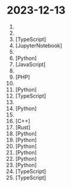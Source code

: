 # 2023-12-13

1. [](https://github.comundefined "leaked prompts of GPTs") 
2. [](https://github.comundefined "Curated list of project-based tutorials") 
3. [](https://github.comundefined "Build customized Admin Panel for your App and Website. Supports multi-person collaboration. Significantly reduce development time") [TypeScript]
4. [](https://github.comundefined "Reference implementation of Mistral AI 7B v0.1 model.") [JupyterNotebook]
5. [](https://github.comundefined "Master programming by recreating your favorite technologies from scratch.") 
6. [](https://github.comundefined "A list of useful payloads and bypass for Web Application Security and Pentest/CTF") [Python]
7. [](https://github.comundefined "Open-source ChatGPT equivalent experience for both open and close source LLMs, embedders, and vector databases. Supports unlimited documents, threads, and concurrent users and management all in a very clean UI.") [JavaScript]
8. [](https://github.comundefined "深度学习经典、新论文逐段精读") 
9. [](https://github.comundefined "Pandora Cloud + Pandora Server + Shared Chat + BackendAPI Proxy + Chat2API + Signup Free = PandoraNext. New GPTs(Gizmo) UI, All in one!") [PHP]
10. [](https://github.comundefined "A collection of inspiring lists, manuals, cheatsheets, blogs, hacks, one-liners, cli/web tools and more.") 
11. [](https://github.comundefined "🔮 SuperDuperDB. Bring AI to your database; integrate, train and manage any AI models and APIs directly with your database and your data.") [Python]
12. [](https://github.comundefined "Debug remotely and easily like chrome devtools.") [TypeScript]
13. [](https://github.comundefined "") 
14. [](https://github.comundefined "Providing enterprise-grade LLM-based development framework, tools, and fine-tuned models.") [Python]
15. [](https://github.comundefined "Explain complex systems using visuals and simple terms. Help you prepare for system design interviews.") 
16. [](https://github.comundefined "") [C++]
17. [](https://github.comundefined "⚡A CLI tool for code structural search, lint and rewriting. Written in Rust") [Rust]
18. [](https://github.comundefined "A curated list of awesome Python frameworks, libraries, software and resources") [Python]
19. [](https://github.comundefined "A high-throughput and memory-efficient inference and serving engine for LLMs") [Python]
20. [](https://github.comundefined "一个简单的 Python 脚本，可以通过语音与本地大语言模型进行对话。") [Python]
21. [](https://github.comundefined "An End-to-End Tile-Based Framework for High-Resolution Monocular Metric Depth Estimation") [Python]
22. [](https://github.comundefined "library supporting NLP and CV research on scientific papers") [Python]
23. [](https://github.comundefined "Sweep: AI-powered Junior Developer for small features and bug fixes.") [Python]
24. [](https://github.comundefined "一个基于 React native 开发的音乐软件") [TypeScript]
25. [](https://github.comundefined "🖌 Webstudio Visual Builder") [TypeScript]
